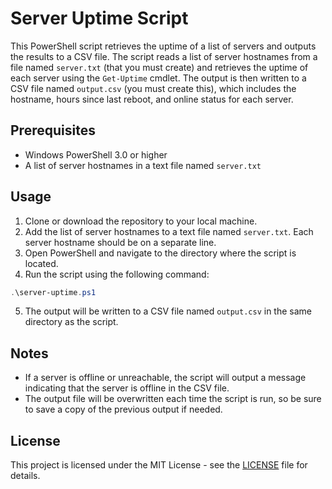 # Server Uptime Script

This PowerShell script retrieves the uptime of a list of servers and outputs the results to a CSV file. The script reads a list of server hostnames from a file named `server.txt` (that you must create) and retrieves the uptime of each server using the `Get-Uptime` cmdlet. The output is then written to a CSV file named `output.csv` (you must create this), which includes the hostname, hours since last reboot, and online status for each server.

## Prerequisites

- Windows PowerShell 3.0 or higher
- A list of server hostnames in a text file named `server.txt`

## Usage

1. Clone or download the repository to your local machine.
2. Add the list of server hostnames to a text file named `server.txt`. Each server hostname should be on a separate line.
3. Open PowerShell and navigate to the directory where the script is located.
4. Run the script using the following command:
```powershell
.\server-uptime.ps1
```
5. The output will be written to a CSV file named `output.csv` in the same directory as the script.

## Notes

- If a server is offline or unreachable, the script will output a message indicating that the server is offline in the CSV file.
- The output file will be overwritten each time the script is run, so be sure to save a copy of the previous output if needed.

## License

This project is licensed under the MIT License - see the [LICENSE](LICENSE) file for details.
